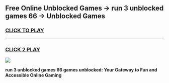 
## Free Online Unblocked Games → run 3 unblocked games 66 → Unblocked Games
<h3>
<a href="https://premium.freeplayer.one?title=run_3_unblocked_games_66&ref=21F">CLICK TO PLAY</a></h3>
<hr>

<h3>
<a href="https://premium.freeplayer.one?title=run_3_unblocked_games_66&ref=21F">CLICK 2 PLAY</a>
  
</h3>

<a href="https://premium.freeplayer.one?title=run_3_unblocked_games_66&ref=21F/"><img src="https://clearcache.store/games.png"></a>


**run 3 unblocked games 66 games unblocked: Your Gateway to Fun and Accessible Online Gaming**
